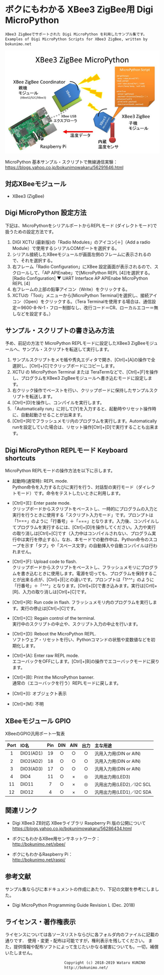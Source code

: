 # ボクにもわかる XBee3 ZigBee用 Digi MicroPython
	XBee3 ZigBeeでサポートされた Digi MicroPython を利用したサンプル集です。  
	Examples of Digi MicroPython Scripts for XBee3 ZigBee, written by bokunimo.net  

![説明図](xbee3_micropython.jpg)

MicroPython 基本サンプル・スクリプトで無線通信実験：
https://blogs.yahoo.co.jp/bokunimowakaru/56291646.html

## 対応XBeeモジュール

- XBee3 (ZigBee)

## Digi MicroPython 設定方法

下記は、MicroPythonをシリアルポートからREPLモード (ダイレクトモード)で扱うための設定方法です。  

1. DIGI XCTU (最新版)の「Radio Modules」のアイコン[＋]（Add a radio Module）で使用するシリアルCOMポートを選択する。  
2. シリアル接続したXBeeモジュールが画面左側のフレームに表示されるので、それを選択する。  
3. 右フレーム「Radio Configuration」にXBee 設定画面が表示されるので、スクロールして、「AP APIEnabe」で[MicroPython REPL [4]]を選択する。  
		[Radio Configuration]
		▼ UART Interface
			AP APIEnabe
				MicroPython REPL [4]
4. 右フレームの上部の鉛筆アイコン（Write）をクリックする。  
5. XCTUの「Tool」メニューから[MicroPython Terminal]を選択し、接続アイコン（Open）をクリックする。（Tera Terminalを使用する場合は、通信設定＝9600-8-N-1・フロー制御なし、改行コード＝CR、ローカルエコー＝無しなどを設定する。）  

## サンプル・スクリプトの書き込み方法

予め、前記の方法で MicroPython REPLモードに設定したXBee3 ZigBeeモジュールへ、サンプル・スクリプトを転送して実行します。  

1. サンプルスクリプトをメモ帳や秀丸エディタで開き、[Ctrl]+[A]の操作で全選択し、[Ctrl]+[C]でクリップボードにコピーします。  
2. XCTU の MicroPython Terminal または TeraTermなどで、[Ctrl]+[F]を操作し、プログラムをXBee3 ZigBeeモジュールへ書き込むモードに設定します。  
3. 右クリック操作でペーストを行い、クリップボードに保持したサンプルスクリプトを転送します。
4. [Ctrl]+[D]を操作し、コンパイルを実行します。  
5. 「Automatically run」に対して[Y]を入力すると、起動時やリセット操作時に、自動起動させることが出来ます。  
6. [Ctrl]+[R]でフラッシュメモリ内のプログラムを実行します。Automatically runを設定していた場合は、リセット操作[Ctrl]+[D]で実行することも出来ます。  

## Digi MicroPython REPLモード Keyboard shortcuts

MicroPython REPLモードの操作方法を以下に示します。

- 起動時(通常時): REPL mode.  
	Python命令を入力するたびに実行を行う、対話型の実行モード（ダイレクトモード）です。命令をテストしたいときに利用します。   

- [Ctrl]+[E]: Enter paste mode.  
	クリップボードからスクリプトをペーストし、一時的にプログラムの入力と実行を行うときに使用する「スクリプト入力モード」です。プロンプトは「1===」のように「行番号」＋「===」となります。入力後、コンパイルしてプログラムを実行するには、[Ctrl]+[D]を操作してください。入力や実行の取り消しは[Ctrl]+[C]です（入力中はコンパイルされない、プログラム実行中は実行を停止する）。なお、本モードでの動作中は、Python命令のスコープを示す「タブ」や「スペース文字」の自動挿入や自動コンパイルは行われません。  

- [Ctrl]+[F]: Upload code to flash.   
	クリップボードからスクリプトをペーストし、フラッシュメモリにプログラムを書き込むときに使用します。電源を切っても、プログラムを保持することが出来る点が、[Ctrl]+[E]との違いです。プロンプトは「1^^^」のように「行番号」＋「^^^」となります。[Ctrl]+[D]で書き込みます。実行は[Crtl]+[R]、入力の取り消しは[Ctrl]+[C]です。  

- [Ctrl]+[R]: Run code in flash.
	フラッシュメモリ内のプログラムを実行します。実行の停止は[Ctrl]+[C]です。  

- [Ctrl]+[C]: Regain control of the terminal.  
	実行中のスクリプトの中止や、スクリプト入力の中止を行います。  

- [Ctrl]+[D]: Reboot the MicroPython REPL.  
	ソフトウェア・リセットを行い、Pythonコマンドの状態や変数値などを初期化します。

- [Ctrl]+[A]: Enter raw REPL mode.  
	エコーバックをOFFにします。[Ctrl]+[B]の操作でエコーバックモードに戻ります。  

- [Ctrl]+[B]: Print the MicroPython banner.  
	通常の（エコーバックを行う）REPLモードに戻します。  

- [Ctrl]+[I]: オブジェクト表示

- [Ctrl]+[M]: 不明

## XBeeモジュール GPIO

XBeeのGPIO汎用ポート一覧表  

| Port |  IO名   | Pin | DIN | AIN | 出力 | 主な用途  
|:----:|:--------|:---:|:---:|:---:|:----:|:------------------------  
|    1 |DIO1(AD1)|  19 |  ○ | ○  |  ○  |汎用入力用(DIN or AIN)  
|    2 |DIO2(AD2)|  18 |  ○ | ○  |  ○  |汎用入力用(DIN or AIN)  
|    3 |DIO3(AD3)|  17 |  ○ | ○  |  ○  |汎用入力用(DIN or AIN)  
|    4 |DIO4     |  11 |  ○ | ×  |  ◎  |汎用出力用(LED3)  
|   11 |DIO11    |   7 |  ○ | ×  |  ◎  |汎用出力用(LED2)／I2C SCL  
|   12 |DIO12    |   4 |  ○ | ×  |  ○  |汎用出力用(LED1)／I2C SDA  


## 関連リンク

- Digi XBee3 ZB対応 XBeeライブラリ Raspberry Pi 版の公開について 
	https://blogs.yahoo.co.jp/bokunimowakaru/56286434.html

- ボクにもわかるXBee用センサネットワーク：  
	http://bokunimo.net/xbee/  
  
- ボクにもわかるRaspberry Pi：  
	http://bokunimo.net/raspi/  

## 参考文献

サンプル集ならびに本ドキュメントの作成にあたり、下記の文献を参考にしました。

- Digi MicroPython Programming Guide Revision L (Dec. 2018)



## ライセンス・著作権表示

ライセンスについては各ソースリストならびに各フォルダ内のファイルに記載の通りです．
使用・変更・配布は可能ですが，権利表示を残してください。
また，提供情報や配布ソフトによって生じたいかなる被害についても，一切，補償いたしません。

							   Copyright (c) 2018-2019 Wataru KUNINO
							   http://bokunimo.net/

